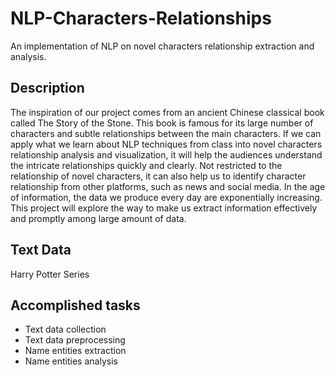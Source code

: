 # NLP-Characters-Relationships

An implementation of NLP on novel characters relationship extraction and analysis.

## Description
The inspiration of our project comes from an ancient Chinese classical book called The Story of the Stone. This book is famous for its large number of characters and subtle relationships between the main characters. If we can apply what we learn about NLP techniques from class into novel characters relationship analysis and visualization, it will help the audiences understand the intricate relationships quickly and clearly. Not restricted to the relationship of novel characters, it can also help us to identify character relationship from other platforms, such as news and social media. In the age of information, the data we produce every day are exponentially increasing. This project will explore the way to make us extract information effectively and promptly among large amount of data.

## Text Data
Harry Potter Series

## Accomplished tasks
* Text data collection
* Text data preprocessing
* Name entities extraction
* Name entities analysis 
